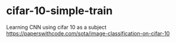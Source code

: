 # cifar-10-simple-train
Learning CNN using cifar 10 as a subject
https://paperswithcode.com/sota/image-classification-on-cifar-10
